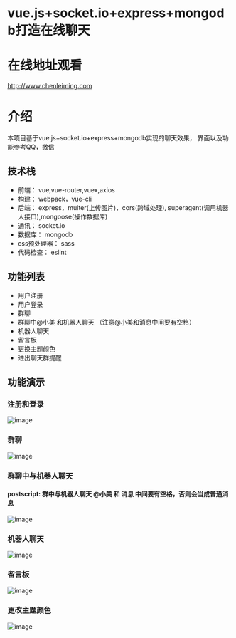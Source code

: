 # vue.js+socket.io+express+mongodb打造在线聊天
# 在线地址观看
http://www.chenleiming.com

# 介绍
本项目基于vue.js+socket.io+express+mongodb实现的聊天效果， 界面以及功能参考QQ，微信

## 技术栈
* 前端： vue,vue-router,vuex,axios
* 构建： webpack，vue-cli
* 后端： express，multer(上传图片)，cors(跨域处理), superagent(调用机器人接口),mongoose(操作数据库)
* 通讯： socket.io
* 数据库： mongodb
* css预处理器： sass
* 代码检查： eslint

## 功能列表
* 用户注册
* 用户登录
* 群聊
* 群聊中@小美 和机器人聊天 （注意@小美和消息中间要有空格）
* 机器人聊天
* 留言板
* 更换主题颜色
* 进出聊天群提醒

## 功能演示

### 注册和登录

![image](https://github.com/clm960227/vuechat/blob/master/gif/gif1.gif)

### 群聊

![image](https://github.com/clm960227/vuechat/blob/master/gif/gif2.gif)

### 群聊中与机器人聊天
#### postscript: 群中与机器人聊天 @小美 和 消息 中间要有空格，否则会当成普通消息

![image](https://github.com/clm960227/vuechat/blob/master/gif/gif3.gif)

### 机器人聊天

![image](https://github.com/clm960227/vuechat/blob/master/gif/gif4.gif)

### 留言板

![image](https://github.com/clm960227/vuechat/blob/master/gif/gif5.gif)

### 更改主题颜色

![image](https://github.com/clm960227/vuechat/blob/master/gif/gif6.gif)
